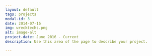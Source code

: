```yaml
---
layout: default
tags: projects
modal-id: 3
date: 2014-07-16
img: wrecktechs.png
alt: image-alt
project-date: June 2016 - Current
description: Use this area of the page to describe your project.

---
```

